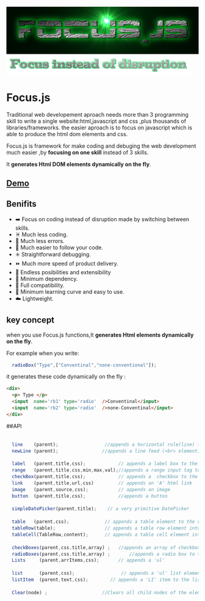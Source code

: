 ![FOCUS.JS](https://github.com/nhab/Focus/raw/master/Focus-logo.png "Focus.Js")
![]( https://github.com/nhab/Focus/blob/master/moto.png?raw=true "")

# Focus.js
Traditional web developement aproach needs more than 3 programming skill to write a single website:html,javascript
and css ,plus thousands of libraries/frameworks.
the easier aproach is to focus on javascript which is able to produce the html dom elements and css.

Focus.js is framework for make coding and debuging the web development much easier ,by **focusing on one skill** instead of 3 skills.

It **generates Html DOM elements dynamically on the fly**.
## [**Demo**](https://dl.dropboxusercontent.com/u/68089598/projs/Focus/demo.html "Demo")

## Benifits
  - :arrow_right: Focus on coding instead of disruption made by switching between skills.
  - :pisces: Much less coding.
  - :no_mobile_phones: Much less errors.
  - :repeat: Much easier to follow your code.
  - :eight_spoked_asterisk: Straightforward debugging.
  - :fast_forward: Much more speed of product delivery.
  - :diamond_shape_with_a_dot_inside: Endless posibilities and extensibility
  - :do_not_litter: Minimum dependency.
  - :closed_lock_with_key: Full compatibility.
  - :eyes: Minimum learning curve and easy to use.
  - :cloud: Lightweight.
  
## key concept
when you use Focus.js functions,It **generates Html elements dynamically on the fly**.

For example when you write:
```javascript
  radioBox("Type",["Conventinal","none-conventional"]);
```

it generates these code dynamically on the fly :
```html
<div>
  <p> Type </p>
  <input  name='rb1' type='radio'  />Conventinal</input>
  <input  name='rb2' type='radio'  />none-Conventinal</input>
</div>
```

##API
```javascript
  
  line    (parent);                 //appends a horizontal rule(line) to the document 
  newLine (parent);                //appends a line feed (<br> element) to the parent
  
  label   (parent,title,css);            // appends a label box to the document with specified title and style sheet
  range   (parent,title,css,min,max,val);//appends a range input tag to the document with specified arguments
  checkBox(parent,title,css);            // appends a  checkbox to the document  with the specifed title and elements
  link    (parent,title,url,css)         // appends an 'A' html link 
  image   (parent,source,css);           // appends an image
  button  (parent,title,css);            //appends a button
  
  simpleDatePicker(parent,title);    // a very primitive DatePicker
  
  table   (parent,css);             // appends a table element to the document and returns it.
  tableRow(table);                  // appends a table row element into the specified table.
  tableCell(TableRow,content);      // appends a table cell element into specified table row element.
  
  checkBoxes(parent,css,title,array) ;   //appends an array of checkboxes to the document  with the specifed title and elements
  radioBoxes(parent,css,title,array) ;       //appends a radio box to the document with the specifed title and elements  
  Lists     (parent,arrItems,css);       // appends a 'ul' 
  
  list      (parent,css);                 // appends a 'ul' list element
  listItem  (parent,text,css);        // appends a 'LI' item to the list
  
  Clear(node) ;                    //Clears all child nodes of the element
```

